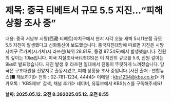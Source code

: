 # **제목: 중국 티베트서 규모 5.5 지진…“피해 상황 조사 중”**

  내용: 중국 서남부 시짱(西藏·티베트)자치구에서 현지 시각 오늘 새벽 5시11분쯤 규모 5.5 지진이 발생했다고 신화통신이 보도했습니다. 중국지진대망에 따르면 지진은 시짱자치구 르카쩌(시가체)시 라쯔현(북위 28.91도, 동경 87.54도)에서 발생했습니다. 진원의 깊이는 10㎞입니다. 미국 지질조사국(USGS)은 이 지진의 규모를 5.6, 진원 깊이는 9㎞로 발표했습니다. 지진 발생 후 라쯔현 일대에서 진동이 뚜렷하게 느껴졌습니다. 당국은 구조대원을 진앙지로 출동시켰고, 피해 상황을 조사 중입니다.[사진 출처 : 연합뉴스]■ 제보하기▷ 전화 : 02-781-1234, 4444▷ 이메일 : kbs1234@kbs.co.kr▷ 카카오톡 : 'KBS제보' 검색, 채널 추가▷ 네이버, 유튜브에서 KBS뉴스를 구독해주세요!

  **날짜: 2025.05.12. 오전 8:392025.05.12. 오전 8:55**